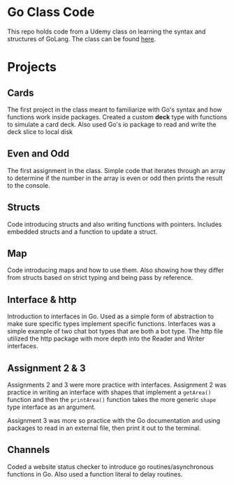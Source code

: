 # Go Class Code
This repo holds code from a Udemy class on learning the syntax and structures of GoLang. The class can be found [here](https://www.udemy.com/course/go-the-complete-developers-guide/).

# Projects
## Cards
The first project in the class meant to familiarize with Go's syntax and how functions work inside packages. Created a custom **deck** type with functions to simulate a card deck. Also used Go's io package to read and write the deck slice to local disk

## Even and Odd
The first assignment in the class. Simple code that iterates through an array to determine if the number in the array is even or odd then prints the result to the console.

## Structs
Code introducing structs and also writing functions with pointers. Includes embedded structs and a function to update a struct.

## Map
Code introducing maps and how to use them. Also showing how they differ from structs based on strict typing and being pass by reference.

## Interface & http
Introduction to interfaces in Go. Used as a simple form of abstraction to make sure specific types implement specific functions. Interfaces was a simple example of two chat bot types that are both a bot type. The http file utilized the http package with more depth into the Reader and Writer interfaces.

## Assignment 2 & 3
Assignments 2 and 3 were more practice with interfaces. Assignment 2 was practice in writing an interface with shapes that implement a `getArea()` function and then the `printArea()` function takes the more generic `shape` type interface as an argument.

Assignment 3 was more so practice with the Go documentation and using packages to read in an external file, then print it out to the terminal.

## Channels
Coded a website status checker to introduce go routines/asynchronous functions in Go. Also used a function literal to delay routines. 